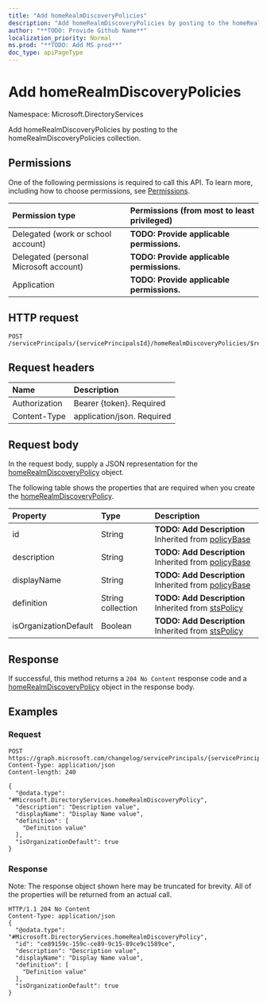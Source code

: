 ```yaml
---
title: "Add homeRealmDiscoveryPolicies"
description: "Add homeRealmDiscoveryPolicies by posting to the homeRealmDiscoveryPolicies collection."
author: "**TODO: Provide Github Name**"
localization_priority: Normal
ms.prod: "**TODO: Add MS prod**"
doc_type: apiPageType
---
```


# Add homeRealmDiscoveryPolicies

Namespace: Microsoft.DirectoryServices

Add homeRealmDiscoveryPolicies by posting to the homeRealmDiscoveryPolicies collection.

## Permissions
One of the following permissions is required to call this API. To learn more, including how to choose permissions, see [Permissions](/concepts/permissions-reference.md).

|Permission type|Permissions (from most to least privileged)|
|:---|:---|
|Delegated (work or school account)|**TODO: Provide applicable permissions.**|
|Delegated (personal Microsoft account)|**TODO: Provide applicable permissions.**|
|Application|**TODO: Provide applicable permissions.**|

## HTTP request
<!-- {
  "blockType": "ignored"
}
-->
``` http
POST /servicePrincipals/{servicePrincipalsId}/homeRealmDiscoveryPolicies/$ref
```

## Request headers
|Name|Description|
|:---|:---|
|Authorization|Bearer {token}. Required|
|Content-Type|application/json. Required|

## Request body
In the request body, supply a JSON representation for the [homeRealmDiscoveryPolicy](../resources/microsoft.directoryservices-homerealmdiscoverypolicy.md) object.

The following table shows the properties that are required when you create the [homeRealmDiscoveryPolicy](../resources/microsoft.directoryservices-homerealmdiscoverypolicy.md).

|Property|Type|Description|
|:---|:---|:---|
|id|String|**TODO: Add Description** Inherited from [policyBase](../resources/microsoft.directoryservices-policybase.md)|
|description|String|**TODO: Add Description** Inherited from [policyBase](../resources/microsoft.directoryservices-policybase.md)|
|displayName|String|**TODO: Add Description** Inherited from [policyBase](../resources/microsoft.directoryservices-policybase.md)|
|definition|String collection|**TODO: Add Description** Inherited from [stsPolicy](../resources/microsoft.directoryservices-stspolicy.md)|
|isOrganizationDefault|Boolean|**TODO: Add Description** Inherited from [stsPolicy](../resources/microsoft.directoryservices-stspolicy.md)|



## Response
If successful, this method returns a `204 No Content` response code and a [homeRealmDiscoveryPolicy](../resources/microsoft.directoryservices-homerealmdiscoverypolicy.md) object in the response body.

## Examples

### Request
<!-- {
  "blockType": "request",
  "name": "create_homerealmdiscoverypolicy_from_"
}
-->
``` http
POST https://graph.microsoft.com/changelog/servicePrincipals/{servicePrincipalsId}/homeRealmDiscoveryPolicies/$ref
Content-Type: application/json
Content-length: 240

{
  "@odata.type": "#Microsoft.DirectoryServices.homeRealmDiscoveryPolicy",
  "description": "Description value",
  "displayName": "Display Name value",
  "definition": [
    "Definition value"
  ],
  "isOrganizationDefault": true
}
```

### Response
Note: The response object shown here may be truncated for brevity. All of the properties will be returned from an actual call.
<!-- {
  "blockType": "response",
  "truncated": true,
  "@odata.type": "microsoft.directoryservices.homerealmdiscoverypolicy"
}
-->
``` http
HTTP/1.1 204 No Content
Content-Type: application/json
{
  "@odata.type": "#Microsoft.DirectoryServices.homeRealmDiscoveryPolicy",
  "id": "ce89159c-159c-ce89-9c15-89ce9c1589ce",
  "description": "Description value",
  "displayName": "Display Name value",
  "definition": [
    "Definition value"
  ],
  "isOrganizationDefault": true
}
```


